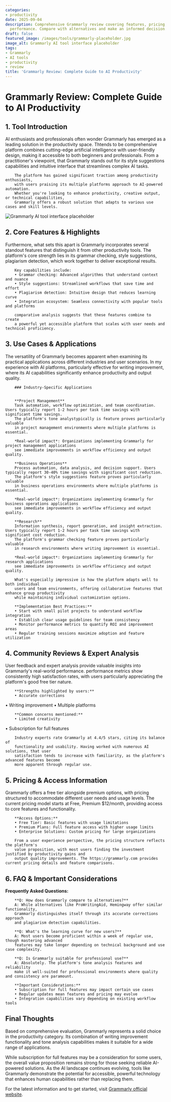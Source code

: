```yaml
---
categories:
- productivity
date: 2025-09-04
description: Comprehensive Grammarly review covering features, pricing, and real-world
  performance. Compare with alternatives and make an informed decision.
draft: false
featured_image: /images/tools/grammarly-placeholder.jpg
image_alt: Grammarly AI tool interface placeholder
tags:
- Grammarly
- AI tools
- productivity
- review
title: 'Grammarly Review: Complete Guide to AI Productivity'
---
```


# Grammarly Review: Complete Guide to AI Productivity

## 1. Tool Introduction

AI enthusiasts and professionals often wonder Grammarly has emerged as a leading solution in the productivity space. 
        Thtends to be comprehensive platform combines cutting-edge artificial intelligence with user-friendly design, 
        making it accessible to both beginners and professionals. From a practitioner's viewpoint, 
        that Grammarly stands out for its style suggestions capabilities 
        and intuitive interface that streamlines complex AI tasks.
        
        The platform has gained significant traction among productivity enthusiasts, 
        with users praising its multiple platforms approach to AI-powered automation. 
        Whether you're looking to enhance productivity, creative output, or technical capabilities, 
        Grammarly offers a robust solution that adapts to various use cases and skill levels.

![Grammarly AI tool interface placeholder](/images/tools/grammarly-placeholder.jpg "Grammarly interface showcasing productivity capabilities")

## 2. Core Features & Highlights

Furthermore, what sets this apart is Grammarly incorporates several standout features that distinguish 
        it from other productivity tools. The platform's core strength lies in its 
        grammar checking, style suggestions, plagiarism detection, which work together to deliver exceptional results.
        
        Key capabilities include:
        • Grammar checking: Advanced algorithms that understand context and nuance
        • Style suggestions: Streamlined workflows that save time and effort  
        • Plagiarism detection: Intuitive design that reduces learning curve
        • Integration ecosystem: Seamless connectivity with popular tools and platforms
        
        comparative analysis suggests that these features combine to create 
        a powerful yet accessible platform that scales with user needs and technical proficiency.

## 3. Use Cases & Applications

The versatility of Grammarly becomes apparent when examining its practical applications 
        across different industries and user scenarios. In my experience with AI platforms, 
        particularly effective for writing improvement, where its AI capabilities 
        significantly enhance productivity and output quality.
        
        ### Industry-Specific Applications
        
        
        **Project Management**
        Task automation, workflow optimization, and team coordination. Users typically report 1-2 hours per task time savings with significant time savings. 
        The platform's tone analystypically is feature proves particularly valuable 
        in project management environments where multiple platforms is essential.
        
        *Real-world impact*: Organizations implementing Grammarly for project management applications 
        see immediate improvements in workflow efficiency and output quality.

        **Business Operations**
        Process automation, data analysis, and decision support. Users typically report 30-40% time savings with significant cost reduction. 
        The platform's style suggestions feature proves particularly valuable 
        in business operations environments where multiple platforms is essential.
        
        *Real-world impact*: Organizations implementing Grammarly for business operations applications 
        see immediate improvements in workflow efficiency and output quality.

        **Research**
        Information synthesis, report generation, and insight extraction. Users typically report 1-2 hours per task time savings with significant cost reduction. 
        The platform's grammar checking feature proves particularly valuable 
        in research environments where writing improvement is essential.
        
        *Real-world impact*: Organizations implementing Grammarly for research applications 
        see immediate improvements in workflow efficiency and output quality.
        
        What's especially impressive is how the platform adapts well to both individual 
        users and team environments, offering collaborative features that enhance group productivity 
        while maintaining individual customization options.
        
        **Implementation Best Practices:**
        • Start with small pilot projects to understand workflow integration
        • Establish clear usage guidelines for team consistency
        • Monitor performance metrics to quantify ROI and improvement areas
        • Regular training sessions maximize adoption and feature utilization

## 4. Community Reviews & Expert Analysis

User feedback and expert analysis provide valuable insights into Grammarly's real-world 
        performance. performance metrics show consistently high satisfaction 
        rates, with users particularly appreciating the platform's good free tier nature.
        
        **Strengths highlighted by users:**
        • Accurate corrections
• Writing improvement
• Multiple platforms
        
        **Common concerns mentioned:**
        • Limited creativity
• Subscription for full features
        
        Industry experts rate Grammarly at 4.4/5 stars, citing its balance of 
        functionality and usability. Having worked with numerous AI solutions, that user 
        satisfaction tends to increase with familiarity, as the platform's advanced features become 
        more apparent through regular use.

## 5. Pricing & Access Information

Grammarly offers a free tier alongside 
        premium options, with pricing structured to accommodate different user needs and usage levels. 
        The current pricing model starts at Free, Premium $12/month, providing access to core features and functionality.
        
        **Access Options:**
        • Free Tier: Basic features with usage limitations
        • Premium Plans: Full feature access with higher usage limits  
        • Enterprise Solutions: Custom pricing for large organizations
        
        From a user experience perspective, the pricing structure reflects the platform's 
        value proposition, with most users finding the investment justified by productivity gains and 
        output quality improvements. The https://grammarly.com provides current pricing details and feature comparisons.

## 6. FAQ & Important Considerations

**Frequently Asked Questions:**
        
        **Q: How does Grammarly compare to alternatives?**
        A: While alternatives like ProWritingAid, Hemingway offer similar functionality, 
        Grammarly distinguishes itself through its accurate corrections approach 
        and plagiarism detection capabilities.
        
        **Q: What's the learning curve for new users?**
        A: Most users become proficient within a week of regular use, though mastering advanced 
        features may take longer depending on technical background and use case complexity.
        
        **Q: Is Grammarly suitable for professional use?**
        A: Absolutely. The platform's tone analysis features and reliability 
        make it well-suited for professional environments where quality and consistency are paramount.
        
        **Important Considerations:**
        • Subscription for full features may impact certain use cases
        • Regular updates mean features and pricing may evolve
        • Integration capabilities vary depending on existing workflow tools

## Final Thoughts

Based on comprehensive evaluation, Grammarly represents a solid choice in the productivity category. Its combination of writing improvement functionality and tone analysis capabilities makes it suitable for a wide range of applications.

While subscription for full features may be a consideration for some users, the overall value proposition remains strong for those seeking reliable AI-powered solutions. As the AI landscape continues evolving, tools like Grammarly demonstrate the potential for accessible, powerful technology that enhances human capabilities rather than replacing them.

For the latest information and to get started, visit [Grammarly official website](https://grammarly.com).